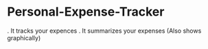 # Personal-Expense-Tracker
. It tracks your expences
. It summarizes your expenses (Also shows graphically)
